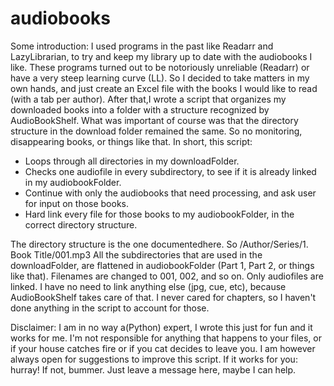 # audiobooks

Some introduction:
I used programs in the past like Readarr and LazyLibrarian, to try and keep my library up to date with the audiobooks I like. These programs turned out to be notoriously unreliable (Readarr) or have a very steep learning curve (LL). So I decided to take matters in my own hands, and just create an Excel file with the books I would like to read (with a tab per author). After that,I wrote a script that organizes my downloaded books into a folder with a structure recognized by AudioBookShelf. What was important of course was that the directory structure in the download folder remained the same. So no monitoring, disappearing books, or things like that.
In short, this script:
- Loops through all directories in my downloadFolder.
- Checks one audiofile in every subdirectory, to see if it is already linked in my audiobookFolder.
- Continue with only the audiobooks that need processing, and ask user for input on those books.
- Hard link every file for those books to my audiobookFolder, in the correct directory structure.

The directory structure is the one documentedhere. So /Author/Series/1. Book Title/001.mp3
All the subdirectories that are used in the downloadFolder, are flattened in audiobookFolder (Part 1, Part 2, or things like that). Filenames are changed to 001, 002, and so on. Only audiofiles are linked. I have no need to link anything else (jpg, cue, etc), because AudioBookShelf takes care of that. I never cared for chapters, so I haven't done anything in the script to account for those.

Disclaimer: I am in no way a(Python) expert, I wrote this just for fun and it works for me. I'm not responsible for anything that happens to your files, or if your house catches fire or if you cat decides to leave you. I am however always open for suggestions to improve this script.
If it works for you: hurray! If not, bummer. Just leave a message here, maybe I can help.
